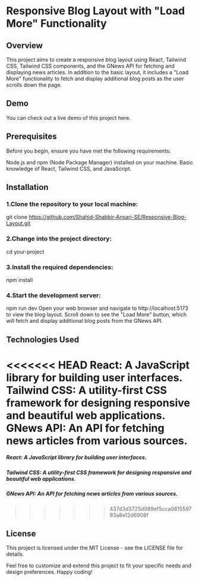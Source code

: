 # Responsive Blog Layout with "Load More" Functionality
## Overview
This project aims to create a responsive blog layout using React, Tailwind CSS, Tailwind CSS components, and the GNews API for fetching and displaying news articles. In addition to the basic layout, it includes a "Load More" functionality to fetch and display additional blog posts as the user scrolls down the page.

## Demo
You can check out a live demo of this project here.

## Prerequisites
Before you begin, ensure you have met the following requirements:

Node.js and npm (Node Package Manager) installed on your machine.
Basic knowledge of React, Tailwind CSS, and JavaScript.

## Installation

### 1.Clone the repository to your local machine:
git clone https://github.com/Shahid-Shabbir-Ansari-SE/Responsive-Blog-Layout.git


### 2.Change into the project directory:
cd your-project

### 3.Install the required dependencies:
npm install

### 4.Start the development server:
npm run dev
Open your web browser and navigate to http://localhost:5173 to view the blog layout.
Scroll down to see the "Load More" button, which will fetch and display additional blog posts from the GNews API.


## Technologies Used
<<<<<<< HEAD
React: A JavaScript library for building user interfaces.
Tailwind CSS: A utility-first CSS framework for designing responsive and beautiful web applications.
GNews API: An API for fetching news articles from various sources.
=======
##### React: A JavaScript library for building user interfaces.
##### Tailwind CSS: A utility-first CSS framework for designing responsive and beautiful web applications.
##### GNews API: An API for fetching news articles from various sources.
>>>>>>> 437d3d3725d089ef5cca081559793a8e12d6908f

## License
This project is licensed under the MIT License - see the LICENSE file for details.

Feel free to customize and extend this project to fit your specific needs and design preferences. Happy coding!
